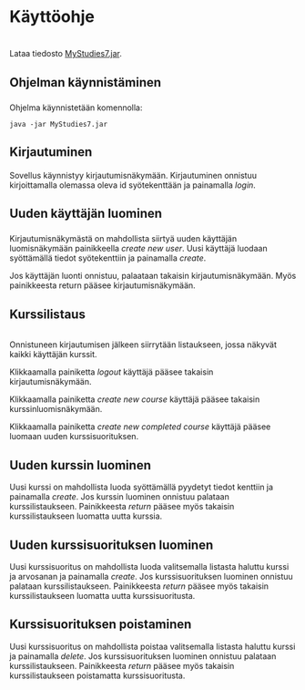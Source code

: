 # Käyttöohje <h1>

Lataa tiedosto [MyStudies7.jar](https://github.com/olgaviho/otm-harjoitustyo/releases).

## Ohjelman käynnistäminen <h3>
Ohjelma käynnistetään komennolla:
```
java -jar MyStudies7.jar
```

## Kirjautuminen <h4>
Sovellus käynnistyy kirjautumisnäkymään.
Kirjautuminen onnistuu kirjoittamalla olemassa oleva id syötekenttään ja painamalla _login_.

## Uuden käyttäjän luominen <h5>
Kirjautumisnäkymästä on mahdollista siirtyä uuden käyttäjän luomisnäkymään painikkeella _create new user_. Uusi käyttäjä luodaan syöttämällä tiedot syötekenttiin ja painamalla _create_.

Jos käyttäjän luonti onnistuu, palaataan takaisin kirjautumisnäkymään. Myös painikkeesta return pääsee kirjautumisnäkymään.

## Kurssilistaus <h6> 
Onnistuneen kirjautumisen jälkeen siirrytään listaukseen, jossa näkyvät kaikki käyttäjän kurssit.

Klikkaamalla painiketta _logout_ käyttäjä pääsee takaisin kirjautumisnäkymään.

Klikkaamalla painiketta _create new course_ käyttäjä pääsee takaisin kurssinluomisnäkymään.

Klikkaamalla painiketta _create new completed course_ käyttäjä pääsee luomaan uuden kurssisuorituksen.

## Uuden kurssin luominen <h7>
Uusi kurssi on mahdollista luoda syöttämällä pyydetyt tiedot kenttiin ja painamalla _create_. Jos kurssin luominen onnistuu palataan kurssilistaukseen. 
Painikkeesta _return_ pääsee myös takaisin kurssilistaukseen luomatta uutta kurssia.

## Uuden kurssisuorituksen luominen <h7>
Uusi kurssisuoritus on mahdollista luoda valitsemalla listasta haluttu kurssi ja arvosanan ja painamalla _create_. Jos kurssisuorituksen luominen onnistuu palataan kurssilistaukseen. 
Painikkeesta _return_ pääsee myös takaisin kurssilistaukseen luomatta uutta kurssisuoritusta.

## Kurssisuorituksen poistaminen <h7>
Uusi kurssisuoritus on mahdollista poistaa valitsemalla listasta haluttu kurssi ja painamalla _delete_. Jos kurssisuorituksen luominen onnistuu palataan kurssilistaukseen. 
Painikkeesta _return_ pääsee myös takaisin kurssilistaukseen poistamatta kurssisuoritusta.

